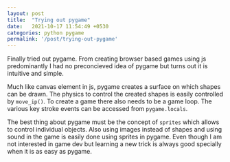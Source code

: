 ```yaml
---
layout: post
title:  "Trying out pygame"
date:   2021-10-17 11:54:49 +0530
categories: python pygame
permalink: '/post/trying-out-pygame'
---
```


Finally tried out pygame. From creating browser based games using js predominantly I had no preconcieved idea of pygame but turns out it is intuitive and simple.

Much like canvas element in js, pygame creates a surface on which shapes can be drawn. The physics to control the created shapes is easily controlled by `move_ip()`. To create a game there also needs to be a game loop. The various key stroke events can be accessed from `pygame.locals`.

The best thing about pygame must be the concept of `sprites` which allows to control individual objects. Also using images instead of shapes and using sound in the game is easily done using sprites in pygame. Even though I am not interested in game dev but learning a new trick is always good specially when it is as easy as pygame.